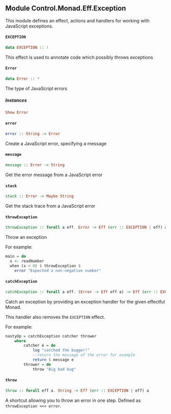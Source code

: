 ## Module Control.Monad.Eff.Exception

This module defines an effect, actions and handlers for working
with JavaScript exceptions.

#### `EXCEPTION`

``` purescript
data EXCEPTION :: !
```

This effect is used to annotate code which possibly throws exceptions

#### `Error`

``` purescript
data Error :: *
```

The type of JavaScript errors

##### Instances
``` purescript
Show Error
```

#### `error`

``` purescript
error :: String -> Error
```

Create a JavaScript error, specifying a message

#### `message`

``` purescript
message :: Error -> String
```

Get the error message from a JavaScript error

#### `stack`

``` purescript
stack :: Error -> Maybe String
```

Get the stack trace from a JavaScript error

#### `throwException`

``` purescript
throwException :: forall a eff. Error -> Eff (err :: EXCEPTION | eff) a
```

Throw an exception

For example:

```purescript
main = do
  x <- readNumber
  when (x < 0) $ throwException $
    error "Expected a non-negative number"
```

#### `catchException`

``` purescript
catchException :: forall a eff. (Error -> Eff eff a) -> Eff (err :: EXCEPTION | eff) a -> Eff eff a
```

Catch an exception by providing an exception handler for the given effectful Monad.

This handler also removes the `EXCEPTION` effect.

For example:

```purescript
nastyOp = catchException catcher thrower
	where 
		catcher e = do
			log "catched the bugger!"
			--return the message of the error for example
			return $ message e
		thrower = do
			throw "Big bad bug"
```

#### `throw`

``` purescript
throw :: forall eff a. String -> Eff (err :: EXCEPTION | eff) a
```

A shortcut allowing you to throw an error in one step. Defined as
`throwException <<< error`.


